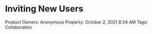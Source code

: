 # Inviting New Users

Product Owners: Anonymous
Property: October 2, 2021 8:34 AM
Tags: Collaboration